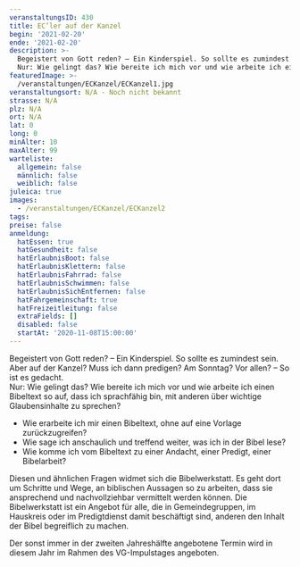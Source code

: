 ```yaml
---
veranstaltungsID: 430
title: EC’ler auf der Kanzel
begin: '2021-02-20'
ende: '2021-02-20'
description: >-
  Begeistert von Gott reden? – Ein Kinderspiel. So sollte es zumindest sein. Aber auf der Kanzel? Muss ich dann predigen? Am Sonntag? Vor allen? – So ist es gedacht. 
  Nur: Wie gelingt das? Wie bereite ich mich vor und wie arbeite ich einen Bibeltext so auf, dass ich sprachfähig bin, mit anderen über wichtige Glaubensinhalte zu sprechen?
featuredImage: >-
  /veranstaltungen/ECKanzel/ECKanzel1.jpg
veranstaltungsort: N/A - Noch nicht bekannt
strasse: N/A
plz: N/A
ort: N/A
lat: 0
long: 0
minAlter: 10
maxAlter: 99
warteliste:
  allgemein: false
  männlich: false
  weiblich: false
juleica: true
images:
  - /veranstaltungen/ECKanzel/ECKanzel2
tags:
preise: false
anmeldung:
  hatEssen: true
  hatGesundheit: false
  hatErlaubnisBoot: false
  hatErlaubnisKlettern: false
  hatErlaubnisFahrrad: false
  hatErlaubnisSchwimmen: false
  hatErlaubnisSichEntfernen: false
  hatFahrgemeinschaft: true
  hatFreizeitleitung: false
  extraFields: []
  disabled: false
  startAt: '2020-11-08T15:00:00'
---
```


Begeistert von Gott reden? – Ein Kinderspiel. So sollte es zumindest sein. Aber auf der Kanzel? Muss ich dann predigen? Am Sonntag? Vor allen? – So ist es gedacht.  
Nur: Wie gelingt das? Wie bereite ich mich vor und wie arbeite ich einen Bibeltext so auf, dass ich sprachfähig bin, mit anderen über wichtige Glaubensinhalte zu sprechen?

- Wie erarbeite ich mir einen Bibeltext, ohne auf eine Vorlage zurückzugreifen?
- Wie sage ich anschaulich und treffend weiter, was ich in der Bibel lese?
- Wie komme ich vom Bibeltext zu einer Andacht, einer Predigt, einer Bibelarbeit?

Diesen und ähnlichen Fragen widmet sich die Bibelwerkstatt. Es geht dort um Schritte und Wege, an biblischen Aussagen so zu arbeiten, dass sie ansprechend und nachvollziehbar vermittelt werden können. Die Bibelwerkstatt ist ein Angebot für alle, die in Gemeindegruppen, im Hauskreis oder im Predigtdienst damit beschäftigt sind, anderen den Inhalt der Bibel begreiflich zu machen.

Der sonst immer in der zweiten Jahreshälfte angebotene Termin wird in diesem Jahr im Rahmen des VG-Impulstages angeboten.
